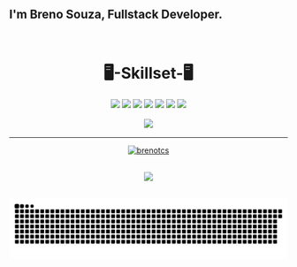 ## I'm Breno Souza, Fullstack Developer.

  <br>
<div align = "center">
  <h1>🖥️-Skillset-🖥️</h1>
<img src="https://img.shields.io/badge/-React.Js-00008B?style=for-the-badge&logo=React&logoColor=black" target="_blank">    
<img src="https://img.shields.io/badge/-JavaScript-yellow?style=for-the-badge&logo=JavaScript&logoColor=black" target="_blank">  
<img src="https://img.shields.io/badge/-HTML-A52A2A?style=for-the-badge&logo=HTML5&logoColor=black" target="_blank">  
<img src="https://img.shields.io/badge/-CSS-1E90FF?style=for-the-badge&logo=css&logoColor=black" target="_blank">  
<img src="https://img.shields.io/badge/Node%20js-339933?style=for-the-badge&logo=nodedotjs&logoColor=black" target="_blank">  
<img src="https://img.shields.io/badge/firebase-ffca28?style=for-the-badge&logo=firebase&logoColor=black" target="_blank">  
<img src="https://img.shields.io/badge/MySQL-005C84?style=for-the-badge&logo=mysql&logoColor=black" target="_blank">  
  <br><br>
<img src="https://img.shields.io/badge/ETC.-191970?style=for-the-badge" target="_blank">  
</div>

<div align="center">
  <hr>
  <a href="https://github.com/Brenotcs">
    
  [![brenotcs](https://github-readme-stats.vercel.app/api/top-langs/?username=brenotcs&layout=compact&theme=radical)](https://github.com/anuraghazra/github-readme-stats)

</td><td width="50%" align="center">
</div>
    
<div> 
  <br>

  <div align="center">
    <a href="https://www.linkedin.com/in/brenotcsouza/" target="_blank"><img src="https://img.shields.io/badge/-LinkedIn-%230077B5?style=for-the-badge&logo=linkedin&logoColor=white" target="_blank"></a> 
  <div> 
    
 ## 
</div>



![snake gif](https://github.com/Brenotcs/Brenotcs/blob/output/github-snake-dark.svg)
